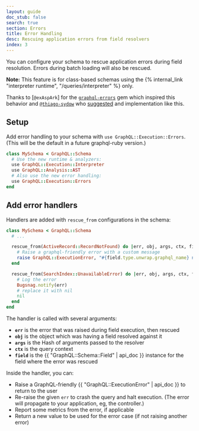 ```yaml
---
layout: guide
doc_stub: false
search: true
section: Errors
title: Error Handling
desc: Rescuing application errors from field resolvers
index: 3
---
```


You can configure your schema to rescue application errors during field resolution. Errors during batch loading will also be rescued.

__Note:__ This feature is for class-based schemas using the {% internal_link "interpreter runtime", "/queries/interpreter" %} only.

Thanks to [`@exAspArk`] for the [`graphql-errors`](https://github.com/exAspArk/graphql-errors) gem which inspired this behavior and [`@thiago-sydow`](https://github.com/thiago-sydow) who [suggested](https://github.com/rmosolgo/graphql-ruby/issues/2139#issuecomment-524913594) and implementation like this.

## Setup

Add error handling to your schema with `use GraphQL::Execution::Errors`. (This will be the default in a future graphql-ruby version.)

```ruby
class MySchema < GraphQL::Schema
  # Use the new runtime & analyzers:
  use GraphQL::Execution::Interpreter
  use GraphQL::Analysis::AST
  # Also use the new error handling:
  use GraphQL::Execution::Errors
end
```

## Add error handlers

Handlers are added with `rescue_from` configurations in the schema:

```ruby
class MySchema < GraphQL::Schema
  # ...

  rescue_from(ActiveRecord::RecordNotFound) do |err, obj, args, ctx, field|
    # Raise a graphql-friendly error with a custom message
    raise GraphQL::ExecutionError, "#{field.type.unwrap.graphql_name} not found"
  end

  rescue_from(SearchIndex::UnavailableError) do |err, obj, args, ctx, field|
    # Log the error
    Bugsnag.notify(err)
    # replace it with nil
    nil
  end
end
```

The handler is called with several arguments:

- __`err`__ is the error that was raised during field execution, then rescued
- __`obj`__ is the object which was having a field resolved against it
- __`args`__ is the Hash of arguments passed to the resolver
- __`ctx`__ is the query context
- __`field`__ is the {{ "GraphQL::Schema::Field" | api_doc }} instance for the field where the error was rescued

Inside the handler, you can:

- Raise a GraphQL-friendly {{ "GraphQL::ExecutionError" | api_doc }} to return to the user
- Re-raise the given `err` to crash the query and halt execution. (The error will propagate to your application, eg, the controller.)
- Report some metrics from the error, if applicable
- Return a new value to be used for the error case (if not raising another error)
